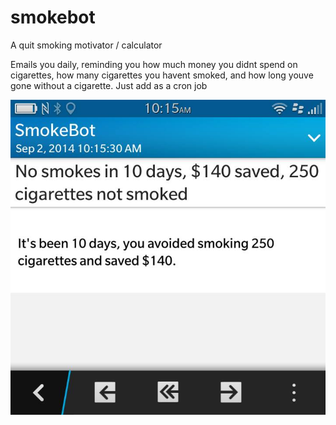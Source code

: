 smokebot
========

A quit smoking motivator / calculator

Emails you daily, reminding you how much money you didnt spend on cigarettes, how many cigarettes you havent smoked, and how long youve gone without a cigarette. Just add as a cron job

![alt tag](https://raw.githubusercontent.com/ssshake/smokebot/master/screenshot.png)
